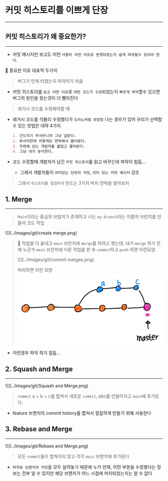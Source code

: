 # 커밋 히스토리를 이쁘게 단장

---

## 커밋 히스토리가 왜 중요한가?

---

- 커밋 메시지만 보고도 어떤 `사항이 어떤 이유로 변경되었는지 쉽게 파악할수 있어야 한다`.

<aside>
🤔 중요한 이유 대표적 두가지

> 버그가 언제 터졌는지 파악하기 쉬움
> 
- 커밋 히스토리를 `보고 어떤 이유`로 `어떤 코드가 수정`되었는지 `빠르게 파악`할수 있으면 버그의 원인을 찾는것이 더 빨라진다

> 레거시 코드를 수정해야할 때
> 
- 레거시 코드를 석불리 수정했다가 `도미노처럼 와장창` 나는 경우가 있어 우리가 선택할수 있는 방법은 대략 4가지
    
    ```markdown
    1. 건드리기 무서우니까 그냥 냅둔다.
    2. 퇴사자한테 어떻게든 연락해서 물어본다.
    3. 주변에 있는 개발자를 붙잡고 물어본다.
    4. 그냥 내가 분석한다.
    ```
    
- 코드 수정할때 개발자가 남긴 `커밋 히스토리`를 읽고 바꾸는데 파악이 힘듬…
    - 그래서 개발자들이 `의미있는 단위의 커밋`, `의미 있는 커밋 메시지` 강조
</aside>

> 그래서 `히스토리를 깔끔하게` 만드는 3가지 머지 전략을 알아보자
> 

## 1. Merge

---

> `Main`이라는 중심의 브럱치가 존재하고 나는 `my-branch`라는 이름의 브런치를 만들어 코드 작업

![](../images/git/create merge.png)

<aside>

> 🤔 작업을 다 끝내고 `main` 브런치에 `merge`를 하려고 했는데, 내가 `merge` 하기 전에 누군가 `main` 브런치에 다른 작업을 한 후 `commit`하고 `push` 하면 이런모양.
>
> ![](../images/git/commit mergee.png)
>
> 머지하면 이런 모양
> ![](../images/git/Merge.png)


</aside>

- 이런경우 파악 하기 힘듬…

## 2. ****Squash and Merge****

---

![](../images/git/Squash and Merge.png)

> `commit` a + b + c를 합쳐서 새로운 `commit`, abc를 만들어지고 `main`에 추가된다.
> 
- feature 브랜치의 commit history를 합쳐서 깔끔하게 만들기 위해 사용한다

## 3.  ****Rebase and Merge****

---

![](../images/git/Rebase and Merge.png)

> 모든 `commit`들이 합쳐지지 않고 각각 `main` 브랜치에 추가된다
> 
- `머지된 브랜치의 커밋`을 모두 살려놓기 때문에 누가 언제, 어떤 부분을 수정했다는 정보는 전부 알 수 있지만 해당 브랜치가 어느 시점에 머지되었는지는 알 수 없다